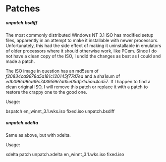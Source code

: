 # Patches
##### unpatch.bsdiff
The most commonly distributed Windows NT 3.1 ISO has modified setup files, apparently in an attempt to make it installable with newer processors. Unfortunately, this had the side effect of making it uninstallable in emulators of older processors where it should otherwise work, like PCem. Since I do not have a clean copy of the ISO, I undid the changes as best as I could and made a patch.

The ISO image in question has an md5sum of _f20834ca9978a5a181c120145f77d7ea_ and a sha1sum of _edb096d96a69c74395967dd5e05dfe1a5aa4cd57_. If I happen to find a clean original ISO, I will remove this patch or replace it with a patch to restore the crappy one to the good one.


Usage:

bspatch en_winnt_3.1.wks.iso fixed.iso unpatch.bsdiff

##### unpatch.xdelta

Same as above, but with xdelta.

Usage:

xdelta patch unpatch.xdelta en_winnt_3.1.wks.iso fixed.iso
